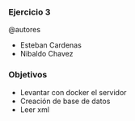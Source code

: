 ### Ejercicio 3

@autores

- Esteban Cardenas
- Nibaldo Chavez

### Objetivos

- Levantar con docker el servidor
- Creación de base de datos
- Leer xml